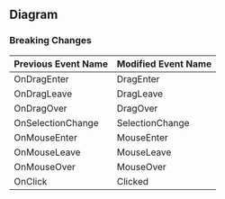 ## Diagram

### Breaking Changes

|Previous Event Name|Modified Event Name|
|-----------|-----------|
|OnDragEnter|DragEnter|
|OnDragLeave|DragLeave|
|OnDragOver|DragOver|
|OnSelectionChange|SelectionChange|
|OnMouseEnter|MouseEnter|
|OnMouseLeave|MouseLeave|
|OnMouseOver|MouseOver|
|OnClick|Clicked|
